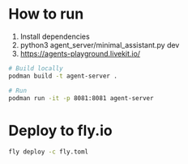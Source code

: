 # How to run

1. Install dependencies
2. python3 agent_server/minimal_assistant.py dev
3. https://agents-playground.livekit.io/ 


```bash
# Build locally
podman build -t agent-server .

# Run
podman run -it -p 8081:8081 agent-server
```

# Deploy to fly.io
```bash
fly deploy -c fly.toml
```
